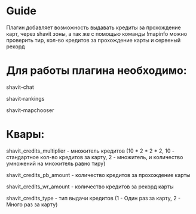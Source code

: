 # Guide

Плагин добавляет возможность выдавать кредиты за прохождение карт, через shavit зоны, а так же с помощью команды !mapinfo можно проверить тир, кол-во кредитов за прохождение карты и сервеный рекорд

# Для работы плагина необходимо:

shavit-chat

shavit-rankings

shavit-mapchooser

# Квары:

shavit_credits_multiplier - множитель кредитов (10 * 2 * 2 * 2, 10 - стандартное кол-во кредитов за карту, 2 - множитель, и количество умножений на множитель равно тиру)

shavit_credits_pb_amount - количество кредитов за прохождение карты

shavit_credits_wr_amount - количество кредитов за рекорд карты

shavit_credits_type - тип выдачи кредитов (1 - Один раз за карту, 2 - Много раз за карту)
